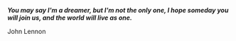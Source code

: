 _**You may say I'm a dreamer, but I'm not the only one, I hope someday you will join us, and the world will live as one.**_

John Lennon
